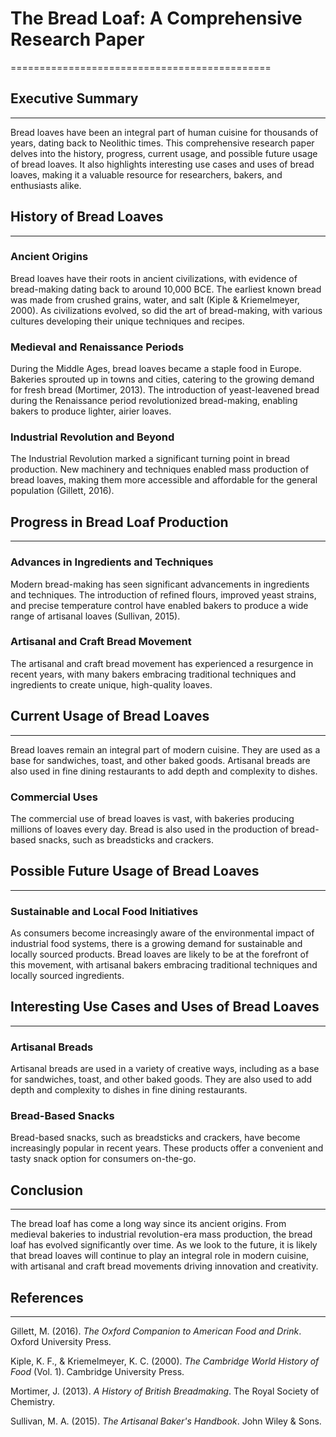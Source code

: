 # The Bread Loaf: A Comprehensive Research Paper
=============================================

## Executive Summary
-------------------

Bread loaves have been an integral part of human cuisine for thousands of years, dating back to Neolithic times. This comprehensive research paper delves into the history, progress, current usage, and possible future usage of bread loaves. It also highlights interesting use cases and uses of bread loaves, making it a valuable resource for researchers, bakers, and enthusiasts alike.

## History of Bread Loaves
-------------------------

### Ancient Origins

Bread loaves have their roots in ancient civilizations, with evidence of bread-making dating back to around 10,000 BCE. The earliest known bread was made from crushed grains, water, and salt (Kiple & Kriemelmeyer, 2000). As civilizations evolved, so did the art of bread-making, with various cultures developing their unique techniques and recipes.

### Medieval and Renaissance Periods

During the Middle Ages, bread loaves became a staple food in Europe. Bakeries sprouted up in towns and cities, catering to the growing demand for fresh bread (Mortimer, 2013). The introduction of yeast-leavened bread during the Renaissance period revolutionized bread-making, enabling bakers to produce lighter, airier loaves.

### Industrial Revolution and Beyond

The Industrial Revolution marked a significant turning point in bread production. New machinery and techniques enabled mass production of bread loaves, making them more accessible and affordable for the general population (Gillett, 2016).

## Progress in Bread Loaf Production
------------------------------------

### Advances in Ingredients and Techniques

Modern bread-making has seen significant advancements in ingredients and techniques. The introduction of refined flours, improved yeast strains, and precise temperature control have enabled bakers to produce a wide range of artisanal loaves (Sullivan, 2015).

### Artisanal and Craft Bread Movement

The artisanal and craft bread movement has experienced a resurgence in recent years, with many bakers embracing traditional techniques and ingredients to create unique, high-quality loaves.

## Current Usage of Bread Loaves
---------------------------------

Bread loaves remain an integral part of modern cuisine. They are used as a base for sandwiches, toast, and other baked goods. Artisanal breads are also used in fine dining restaurants to add depth and complexity to dishes.

### Commercial Uses

The commercial use of bread loaves is vast, with bakeries producing millions of loaves every day. Bread is also used in the production of bread-based snacks, such as breadsticks and crackers.

## Possible Future Usage of Bread Loaves
---------------------------------------------

### Sustainable and Local Food Initiatives

As consumers become increasingly aware of the environmental impact of industrial food systems, there is a growing demand for sustainable and locally sourced products. Bread loaves are likely to be at the forefront of this movement, with artisanal bakers embracing traditional techniques and locally sourced ingredients.

## Interesting Use Cases and Uses of Bread Loaves
---------------------------------------------------

### Artisanal Breads

Artisanal breads are used in a variety of creative ways, including as a base for sandwiches, toast, and other baked goods. They are also used to add depth and complexity to dishes in fine dining restaurants.

### Bread-Based Snacks

Bread-based snacks, such as breadsticks and crackers, have become increasingly popular in recent years. These products offer a convenient and tasty snack option for consumers on-the-go.

## Conclusion
----------

The bread loaf has come a long way since its ancient origins. From medieval bakeries to industrial revolution-era mass production, the bread loaf has evolved significantly over time. As we look to the future, it is likely that bread loaves will continue to play an integral role in modern cuisine, with artisanal and craft bread movements driving innovation and creativity.

## References
---------------

Gillett, M. (2016). *The Oxford Companion to American Food and Drink*. Oxford University Press.

Kiple, K. F., & Kriemelmeyer, K. C. (2000). *The Cambridge World History of Food* (Vol. 1). Cambridge University Press.

Mortimer, J. (2013). *A History of British Breadmaking*. The Royal Society of Chemistry.

Sullivan, M. A. (2015). *The Artisanal Baker's Handbook*. John Wiley & Sons.